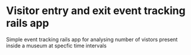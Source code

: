 # Visitor entry and exit event tracking rails app
Simple event tracking rails app for analysing number of vistors present inside a museum at specfic time intervals
